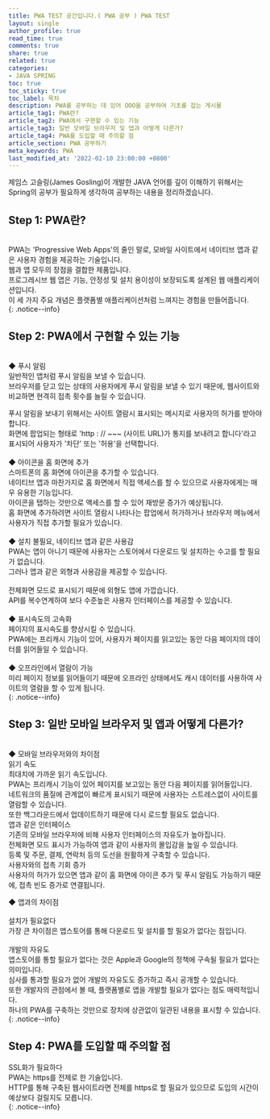 ```yaml
---
title: PWA TEST 공간입니다.( PWA 공부 ) PWA TEST
layout: single
author_profile: true
read_time: true
comments: true
share: true
related: true
categories:
- JAVA SPRING
toc: true
toc_sticky: true
toc_label: 목차
description: PWA를 공부하는 데 있어 OOO을 공부하여 기초를 잡는 게시물
article_tag1: PWA란?
article_tag2: PWA에서 구현할 수 있는 기능 
article_tag3: 일반 모바일 브라우저 및 앱과 어떻게 다른가?
article_tag4: PWA를 도입할 때 주의할 점
article_section: PWA 공부하기
meta_keywords: PWA  
last_modified_at: '2022-02-10 23:00:00 +0800'
---
```


제임스 고슬링(James Gosling)이 개발한 JAVA 언어를 깊이 이해하기 위해서는 Spring의 공부가 필요하게 생각하여 공부하는 내용을 정리하겠습니다.

## Step 1: PWA란?
<br>
PWA는 'Progressive Web Apps'의 줄인 말로, 모바일 사이트에서 네이티브 앱과 같은 사용자 경험을 제공하는 기술입니다. <br>
웹과 앱 모두의 장점을 결합한 제품입니다. <br>
프로그레시브 웹 앱은 기능, 안정성 및 설치 용이성이 보장되도록 설계된 웹 애플리케이션입니다. <br>
이 세 가지 주요 개념은 플랫폼별 애플리케이션처럼 느껴지는 경험을 만들어줍니다. <br>
{: .notice--info}


## Step 2: PWA에서 구현할 수 있는 기능
<br>
◆ 푸시 알림<br>
일반적인 앱처럼 푸시 알림을 보낼 수 있습니다. <br>
브라우저를 닫고 있는 상태의 사용자에게 푸시 알림을 보낼 수 있기 때문에, 웹사이트와 비교하면 현격히 접촉 횟수를 늘릴 수 있습니다. <br>

푸시 알림을 보내기 위해서는 사이트 열람시 표시되는 메시지로 사용자의 허가를 받아야 합니다. <br>
화면에 팝업되는 형태로 'http : // ~~~ (사이트 URL)가 통지를 보내려고 합니다'라고 표시되어 사용자가 '차단' 또는 '허용'을 선택합니다. <br>
<br>
◆ 아이콘을 홈 화면에 추가<br>
스마트폰의 홈 화면에 아이콘을 추가할 수 있습니다. <br>
네이티브 앱과 마찬가지로 홈 화면에서 직접 액세스를 할 수 있으므로 사용자에게는 매우 유용한 기능입니다. <br>
아이콘을 탭하는 것만으로 액세스를 할 수 있어 재방문 증가가 예상됩니다.<br>
홈 화면에 추가하려면 사이트 열람시 나타나는 팝업에서 허가하거나 브라우저 메뉴에서 사용자가 직접 추가할 필요가 있습니다.<br>
<br>
◆ 설치 불필요, 네이티브 앱과 같은 사용감<br>
PWA는 앱이 아니기 때문에 사용자는 스토어에서 다운로드 및 설치하는 수고를 할 필요가 없습니다. <br>
그러나 앱과 같은 외형과 사용감을 제공할 수 있습니다. <br>
<br>
전체화면 모드로 표시되기 때문에 외형도 앱에 가깝습니다. <br>
API를 복수연계하여 보다 수준높은 사용자 인터페이스를 제공할 수 있습니다.<br>
<br>
◆ 표시속도의 고속화<br>
페이지의 표시속도를 향상시킬 수 있습니다. <br>
PWA에는 프리캐시 기능이 있어, 사용자가 페이지를 읽고있는 동안 다음 페이지의 데이터를 읽어들일 수 있습니다. <br>
<br>
◆ 오프라인에서 열람이 가능<br>
미리 페이지 정보를 읽어들이기 때문에 오프라인 상태에서도 캐시 데이터를 사용하여 사이트의 열람을 할 수 있게 됩니다. <br>
{: .notice--info}
<br>
## Step 3: 일반 모바일 브라우저 및 앱과 어떻게 다른가?
<br>
◆ 모바일 브라우저와의 차이점<br>
읽기 속도<br>
최대치에 가까운 읽기 속도입니다. <br>
PWA는 프리캐시 기능이 있어 페이지를 보고있는 동안 다음 페이지를 읽어들입니다. <br>
네트워크의 품질에 관계없이 빠르게 표시되기 때문에 사용자는 스트레스없이 사이트를 열람할 수 있습니다. <br>
또한 백그라운드에서 업데이트하기 때문에 다시 로드할 필요도 없습니다.<br>
앱과 같은 인터페이스<br>
기존의 모바일 브라우저에 비해 사용자 인터페이스의 자유도가 높아집니다. <br>
전체화면 모드 표시가 가능하여 앱과 같이 사용자의 몰입감을 높일 수 있습니다. <br>
등록 및 주문, 결제, 연락처 등의 도선을 원활하게 구축할 수 있습니다.
<br>
사용자와의 접촉 기회 증가<br>
사용자의 허가가 있으면 앱과 같이 홈 화면에 아이콘 추가 및 푸시 알림도 가능하기 때문에, 접촉 빈도 증가로 연결됩니다.<br>

◆ 앱과의 차이점<br>
<br>
설치가 필요없다<br>
가장 큰 차이점은 앱스토어를 통해 다운로드 및 설치를 할 필요가 없다는 점입니다.<br>
<br>
개발의 자유도<br>
앱스토어를 통할 필요가 없다는 것은 Apple과 Google의 정책에 구속될 필요가 없다는 의미입니다. <br>
심사를 통과할 필요가 없어 개발의 자유도도 증가하고 즉시 공개할 수 있습니다.<br>
또한 개발자의 관점에서 볼 때, 플랫폼별로 앱을 개발할 필요가 없다는 점도 매력적입니다. <br>
하나의 PWA를 구축하는 것만으로 장치에 상관없이 일관된 내용을 표시할 수 있습니다.<br>
 {: .notice--info}


## Step 4: PWA를 도입할 때 주의할 점<br>
SSL화가 필요하다<br>
PWA는 https를 전제로 한 기술입니다. <br>
HTTP를 통해 구축된 웹사이트라면 전체를 https로 할 필요가 있으므로 도입의 시간이 예상보다 걸릴지도 모릅니다.<br>
{: .notice--info}
